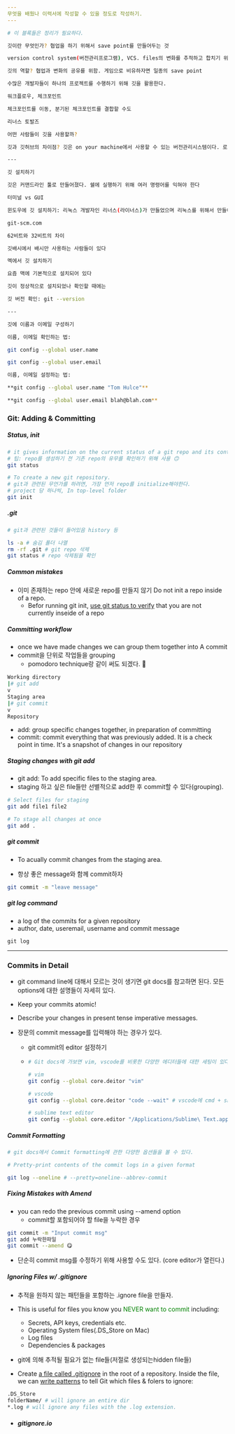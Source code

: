 ```yaml
---
무엇을 배웠나 이력서에 작성할 수 있을 정도로 작성하기.
---
```


~~~bash
# 이 블록들은 정리가 필요하다.

깃이란 무엇인가? 협업을 하기 위해서 save point를 만들어두는 것

version control system(버전관리프로그램), VCS. files의 변화를 추적하고 합치기 위한 것

깃의 역할? 협업과 변화의 공유를 위함. 게임으로 비유하자면 일종의 save point

수많은 개발자들이 하나의 프로젝트를 수행하기 위해 깃을 활용한다.

워크플로우, 체크포인트

체크포인트를 이동, 분기된 체크포인트를 결합할 수도

리너스 토발즈

어떤 사람들이 깃을 사용할까?

깃과 깃허브의 차이점? 깃은 on your machine에서 사용할 수 있는 버전관리시스템이다. 로컬에서만 써도 된다. 깃허브는 웹서비스로 회원가입이 필요하다. 깃과 깃 사용자들을 위해 만들어진 도구이다. 각자의 머신에 가져와 작업하여 협업할 수 있게 도와준다

---

깃 설치하기

깃은 커맨드라인 툴로 만들어졌다. 쉘에 실행하기 위해 여러 명령어를 익혀야 한다

터미널 vs GUI

윈도우에 깃 설치하기: 리눅스 개발자인 리너스(라이너스)가 만들었으며 리눅스를 위해서 만들어졌기 때문에 유닉스 기반의 인터페이스에서 실행하기 위해서 만들었음. 윈도우에는 유닉스 기반 프롬프트가 깔려있지 않음. 깃 배시를 설치해야 함 깃 설치프로그램을 설치하자

git-scm.com

62비트와 32비트의 차이

깃배시에서 배시만 사용하는 사람들이 있다

멕에서 깃 설치하기

요즘 맥에 기본적으로 설치되어 있다

깃이 정상적으로 설치되었나 확인할 때에는

깃 버전 확인: git --version

---

깃에 이름과 이메일 구성하기

이름, 이메일 확인하는 법:

git config --global user.name

git config --global user.email

이름, 이메일 설정하는 법:

**git config --global user.name "Tom Hulce"**

**git config --global user.email blah@blah.com**
~~~

### Git: Adding & Committing

##### Status, init

~~~bash
# it gives information on the current status of a git repo and its contents
# 팁: repo를 생성하기 전 기존 repo의 유무를 확인하기 위해 사용 🙃
git status
~~~

~~~bash
# To create a new git repository.
# git과 관련된 무언가를 하려면, 가장 먼저 repo를 initialize해야한다.
# project 당 하나씩, In top-level folder
git init
~~~

##### .git

~~~bash
# git과 관련된 것들이 들어있음 history 등

ls -a # 숨김 폴더 나열
rm -rf .git # git repo 삭제
git status # repo 삭제됨을 확인
~~~

##### Common mistakes

- 이미 존재하는 repo 안에 새로운 repo를 만들지 않기 Do not init a repo inside of a repo.
  - Befor running git init, <u>use git status to verify</u> that you are not currently inseide of a repo

##### Committing workflow

- once we have made changes we can group them together into A commit
- commit을 단위로 작업들을 grouping
  - pomodoro technique랑 같이 써도 되겠다. 🦀

~~~bash
Working directory
|# git add
v
Staging area
|# git commit
v
Repository
~~~

- add: group specific changes together, in preparation of committing
- commit: commit everything that was previously added. It is a check point in time. It's a snapshot of changes in our repository

##### Staging changes with git add

- git add: To add specific files to the staging area.
- staging 하고 싶은 file들만 선별적으로 add한 후 commit할 수 있다(grouping).

~~~bash
# Select files for staging
git add file1 file2

# To stage all changes at once
git add .
~~~

##### git commit

- To acually commit changes from the staging area.

- 항상 좋은 message와 함께 commit하자

~~~bash
git commit -m "leave message"
~~~

##### git log command

- a log of the commits for a given repository
- author, date, useremail, username and commit message

~~~ba
git log
~~~

---

### Commits in Detail

- git command line에 대해서 모르는 것이 생기면 git docs를 참고하면 된다. 모든 options에 대한 설명들이 자세히 있다.

- Keep your commits atomic!
- Describe your changes in present tense imperative messages.

- 장문의 commit message를 입력해야 하는 경우가 있다.

  - git commit의 editor 설정하기

  - ~~~bash
    # Git docs에 가보면 vim, vscode를 비롯한 다양한 에디터들에 대한 세팅이 있다. core editor를 설정하여 git commit 커맨드로 장문의 msg를 남길 수 있다.
    
    # vim
    git config --global core.deitor "vim"
    
    # vscode
    git config --global core.deitor "code --wait" # vscode에 cmd + shift + p 를 누른 후 code를 입력하여 code command in path를 설치해야 할 수 있다.
    
    # sublime text editor
    git config --global core.editor "/Applications/Sublime\ Text.app/Contents/SharedSupport/bin/subl --new-window --wait"
    ~~~

##### Commit Formatting

~~~bash
# git docs에서 Commit formatting에 관한 다양한 옵션들을 볼 수 있다.

# Pretty-print contents of the commit logs in a given format

git log --oneline # --pretty=oneline--abbrev-commit
~~~

##### Fixing Mistakes with Amend

- you can redo the previous commit using --amend option
  - commit할 포함되어야 할 file을 누락한 경우

~~~bash
git commit -m "Input commit msg"
git add 누락한파일
git commit --amend 😋
~~~

- 단순히 commit msg를 수정하기 위해 사용할 수도 있다. (core editor가 열린다.)

##### Ignoring Files w/ .gitignore

- 추적을 원하지 않는 패턴들을 포함하는 .ignore file을 만들자.

- This is useful for files you know you <span style='color:green'>NEVER want to commit</span> including:
  - Secrets, API keys, credentials etc.
  - Operating System files(.DS_Store on Mac)
  - Log files
  - Dependencies & packages

- git에 의해 추적될 필요가 없는 file들(저절로 생성되는hidden file들)
- Create <u>a file called .gitignore</u> in the root of a repository. Inside the file, we can <u>write patterns</u> to tell Git which files & folers to ignore:

~~~bash
.DS_Store 
folderName/ # will ignore an entire dir
*.log # will ignore any files with the .log extension.
~~~

- ##### gitignore.io 

